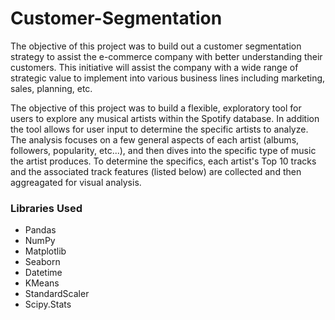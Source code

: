 # Customer-Segmentation

The objective of this project was to build out a customer segmentation strategy to assist the e-commerce company with better understanding their customers. This initiative will assist the company with a wide range of strategic value to implement into various business lines including marketing, sales, planning, etc. 

The objective of this project was to build a flexible, exploratory tool for users to explore any musical artists within the Spotify database. In addition the tool allows for user input to determine the specific artists to analyze. The analysis focuses on a few general aspects of each artist (albums, followers, popularity, etc...), and then dives into the specific type of music the artist produces. To determine the specifics, each artist's Top 10 tracks and the associated track features (listed below) are collected and then aggreagated for visual analysis.

### Libraries Used
- Pandas
- NumPy
- Matplotlib
- Seaborn
- Datetime
- KMeans
- StandardScaler
- Scipy.Stats
